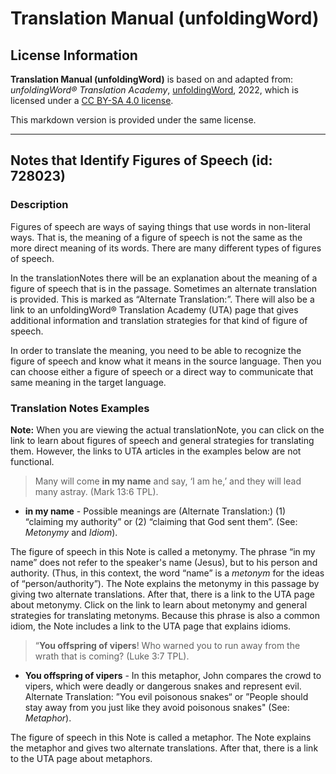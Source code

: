 # Translation Manual (unfoldingWord)

## License Information

**Translation Manual (unfoldingWord)** is based on and adapted from: _unfoldingWord® Translation Academy_, [unfoldingWord](https://unfoldingword.org/utw), 2022, which is licensed under a [CC BY-SA 4.0 license](https://creativecommons.org/licenses/by-sa/4.0/legalcode.en).

This markdown version is provided under the same license.



--------------------------------

## Notes that Identify Figures of Speech (id: 728023)

### Description

Figures of speech are ways of saying things that use words in non\-literal ways. That is, the meaning of a figure of speech is not the same as the more direct meaning of its words. There are many different types of figures of speech.

In the translationNotes there will be an explanation about the meaning of a figure of speech that is in the passage. Sometimes an alternate translation is provided. This is marked as “Alternate Translation:”. There will also be a link to an unfoldingWord® Translation Academy (UTA) page that gives additional information and translation strategies for that kind of figure of speech.

In order to translate the meaning, you need to be able to recognize the figure of speech and know what it means in the source language. Then you can choose either a figure of speech or a direct way to communicate that same meaning in the target language.

### Translation Notes Examples

**Note:** When you are viewing the actual translationNote, you can click on the link to learn about figures of speech and general strategies for translating them. However, the links to UTA articles in the examples below are not functional.

> Many will come **in my name** and say, ‘I am he,’ and they will lead many astray. (Mark 13:6 TPL).

* **in my name** \- Possible meanings are (Alternate Translation:) (1\) “claiming my authority” or (2\) “claiming that God sent them”. (See: *Metonymy* and *Idiom*).

The figure of speech in this Note is called a metonymy. The phrase “in my name” does not refer to the speaker's name (Jesus), but to his person and authority. (Thus, in this context, the word “name” is a *metonym* for the ideas of “person/authority”). The Note explains the metonymy in this passage by giving two alternate translations. After that, there is a link to the UTA page about metonymy. Click on the link to learn about metonymy and general strategies for translating metonyms. Because this phrase is also a common idiom, the Note includes a link to the UTA page that explains idioms.

> “**You offspring of vipers**! Who warned you to run away from the wrath that is coming? (Luke 3:7 TPL).

* **You offspring of vipers** \- In this metaphor, John compares the crowd to vipers, which were deadly or dangerous snakes and represent evil. Alternate Translation: ”You evil poisonous snakes“ or ”People should stay away from you just like they avoid poisonous snakes" (See: *Metaphor*).

The figure of speech in this Note is called a metaphor. The Note explains the metaphor and gives two alternate translations. After that, there is a link to the UTA page about metaphors.


